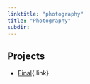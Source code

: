 ```yaml
---
linktitle: "photography"
title: "Photography"
subdir:
---
```


## Projects

- [Final](/photography/final){.link}